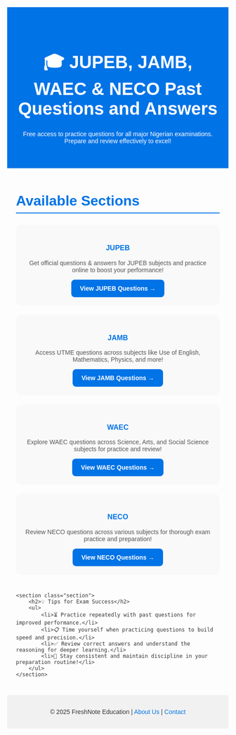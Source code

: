 <!DOCTYPE html>
<html lang="en">
<head>
<meta charset="UTF-8">
<title>JUPEB, JAMB, WAEC & NECO Past Questions and Answers</title>
<meta name="viewport" content="width=device-width, initial-scale=1.0">

<!-- SEO Meta Tags -->
<meta name="description" content="Free access to JUPEB, JAMB, WAEC, and NECO past questions and answers online. Practice across subjects for better exam performance.">
<meta name="keywords" content="JUPEB, JAMB, WAEC, NECO, Past Questions, CBT Practice, Nigeria Exam Prep">
<meta name="robots" content="index, follow">
<meta name="author" content="FreshNote Education">

<!-- Open Graph Tags -->
<meta property="og:title" content="JUPEB, JAMB, WAEC & NECO Past Questions and Answers">
<meta property="og:description" content="Free access to JUPEB, JAMB, WAEC, and NECO past questions and answers online. Practice and review questions across subjects.">
<meta property="og:type" content="website">
<meta property="og:url" content="https://yourusername.github.io/repo-name/">
<meta property="og:image" content="https://yourusername.github.io/repo-name/assets/thumbnail.png">

<!-- Styles -->
<style>
body {
    font-family: Arial, sans-serif;
    color: #333;
    margin: 0;
}
header {
    background: #0073e6;
    color: #fff;
    text-align: center;
    padding: 40px 20px;
}
h1 {
    font-size: 2.5rem;
}
main {
    max-width: 1000px;
    margin: 40px auto;
    padding: 0 20px;
}
.section {
    margin: 40px 0;
}
h2 {
    font-size: 2rem;
    color: #0073e6;
    border-bottom: 2px solid #0073e6;
    padding-bottom: 8px;
}
.cards {
    display: flex;
    flex-wrap: wrap;
    justify-content: space-around;
    gap: 20px;
}
.card {
    flex: 1 1 220px;
    background: #f9f9f9;
    border-radius: 12px;
    padding: 20px;
    text-align: center;
    transition: transform .2s;
}
.card:hover {
    transform: translateY(-5px);
}
.card h3 {
    color: #0073e6;
}
.card p {
    font-size: 14px;
    color: #555;
}
.button {
    display: inline-block;
    padding: 12px 20px;
    font-size: 14px;
    font-weight: bold;
    color: #fff;
    background: #0073e6;
    border-radius: 8px;
    text-decoration: none;
    transition: background .2s;
}
.button:hover {
    background: #005bb5;
}
.footer {
    text-align: center;
    padding: 30px 20px;
    background: #f1f1f1;
    font-size: 14px;
}
.footer a {
    color: #0073e6;
    text-decoration: none;
}
.footer a:hover {
    text-decoration: underline;
}
@media (max-width: 600px) {
    .cards {
        flex-direction: column;
    }
}
</style>
</head>
<body>
<header>
    <h1>🎓 JUPEB, JAMB, WAEC & NECO Past Questions and Answers</h1>
    <p>Free access to practice questions for all major Nigerian examinations. Prepare and review effectively to excel!</p>
</header>

<main>
    <section class="section">
        <h2>Available Sections</h2>
        <div class="cards">
            <div class="card">
                <h3>JUPEB</h3>
                <p>Get official questions & answers for JUPEB subjects and practice online to boost your performance!</p>
                <a class="button" href="jupeb/index.html">View JUPEB Questions →</a>
            </div>
            <div class="card">
                <h3>JAMB</h3>
                <p>Access UTME questions across subjects like Use of English, Mathematics, Physics, and more!</p>
                <a class="button" href="jamb/index.html">View JAMB Questions →</a>
            </div>
            <div class="card">
                <h3>WAEC</h3>
                <p>Explore WAEC questions across Science, Arts, and Social Science subjects for practice and review!</p>
                <a class="button" href="waec/index.html">View WAEC Questions →</a>
            </div>
            <div class="card">
                <h3>NECO</h3>
                <p>Review NECO questions across various subjects for thorough exam practice and preparation!</p>
                <a class="button" href="neco/index.html">View NECO Questions →</a>
            </div>
        </div>
    </section>

    <section class="section">
        <h2>💡 Tips for Exam Success</h2>
        <ul>
            <li>⏳ Practice repeatedly with past questions for improved performance.</li>
            <li>📋 Time yourself when practicing questions to build speed and precision.</li>
            <li>✅ Review correct answers and understand the reasoning for deeper learning.</li>
            <li>💪 Stay consistent and maintain discipline in your preparation routine!</li>
        </ul>
    </section>
</main>

<footer class="footer">
    &copy; 2025 FreshNote Education |
    <a href="about.html">About Us</a> |
    <a href="contact.html">Contact</a>
</footer>
</body>
</html>
